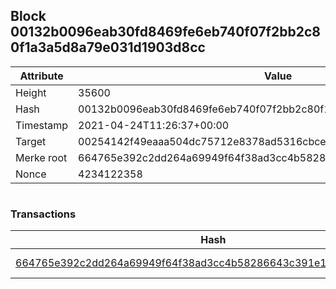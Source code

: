 ## Block 00132b0096eab30fd8469fe6eb740f07f2bb2c80f1a3a5d8a79e031d1903d8cc

Attribute | Value
--- | ---
Height | 35600
Hash | 00132b0096eab30fd8469fe6eb740f07f2bb2c80f1a3a5d8a79e031d1903d8cc
Timestamp | 2021-04-24T11:26:37+00:00
Target | 00254142f49eaaa504dc75712e8378ad5316cbcead634704b3734b6271167cc4
Merke root | 664765e392c2dd264a69949f64f38ad3cc4b58286643c391e1c40cfdb5779de2
Nonce | 4234122358

```

```

### Transactions

Hash | Amount
--- | ---
[664765e392c2dd264a69949f64f38ad3cc4b58286643c391e1c40cfdb5779de2](664765e392c2dd264a69949f64f38ad3cc4b58286643c391e1c40cfdb5779de2.md) | 10.00000000 SKEPTI 
